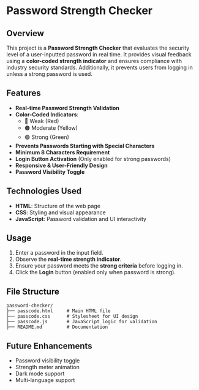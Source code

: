 # Password Strength Checker

## Overview
This project is a **Password Strength Checker** that evaluates the security level of a user-inputted password in real time. It provides visual feedback using a **color-coded strength indicator** and ensures compliance with industry security standards. Additionally, it prevents users from logging in unless a strong password is used.

## Features
- **Real-time Password Strength Validation**
- **Color-Coded Indicators**:
  - 🔴 Weak (Red)
  - 🟠 Moderate (Yellow)
  - 🟢 Strong (Green)
- **Prevents Passwords Starting with Special Characters**
- **Minimum 8 Characters Requirement**
- **Login Button Activation** (Only enabled for strong passwords)
- **Responsive & User-Friendly Design**
- **Password Visibility Toggle** 

## Technologies Used
- **HTML**: Structure of the web page
- **CSS**: Styling and visual appearance
- **JavaScript**: Password validation and UI interactivity

## Usage
1. Enter a password in the input field.
2. Observe the **real-time strength indicator**.
3. Ensure your password meets the **strong criteria** before logging in.
4. Click the **Login** button (enabled only when password is strong).

## File Structure
```
password-checker/
├── passcode.html     # Main HTML file
├── passcode.css      # Stylesheet for UI design
├── passcode.js       # JavaScript logic for validation
├── README.md         # Documentation
```

## Future Enhancements
- Password visibility toggle
- Strength meter animation
- Dark mode support
- Multi-language support

